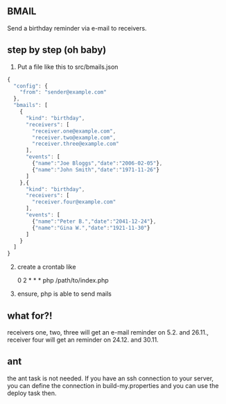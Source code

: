 BMAIL
-----

Send a birthday reminder via e-mail to receivers.

## step by step (oh baby)

1. Put a file like this to src/bmails.json

```javascript
{
  "config": {
    "from": "sender@example.com"
  },
  "bmails": [
    {
      "kind": "birthday",
      "receivers": [
        "receiver.one@example.com",
        "receiver.two@example.com",
        "receiver.three@example.com"
      ],
      "events": [
        {"name":"Joe Bloggs","date":"2006-02-05"},
        {"name":"John Smith","date":"1971-11-26"}
      ]
    },{
      "kind": "birthday",
      "receivers": [
        "receiver.four@example.com"
      ],
      "events": [
        {"name":"Peter B.","date":"2041-12-24"},
        {"name":"Gina W.","date":"1921-11-30"}
      ]
    }
  ]
}
```
2. create a crontab like

    0 2 * * * php /path/to/index.php
    
3. ensure, php is able to send mails

## what for?!

receivers one, two, three will get an e-mail reminder on 5.2. and 26.11., receiver four will get an reminder on 24.12. and 30.11.

## ant

the ant task is not needed. If you have an ssh connection to your server, you can define the connection in build-my.properties and you can use the deploy task then.